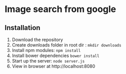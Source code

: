 # Image search from google


## Installation
1. Download the repository
2. Create downloads folder in root dir : `mkdir downloads`
3. Install npm modules: `npm install`
4. Install bower dependencies `bower install`
5. Start up the server: `node server.js`
6. View in browser at http://localhost:8080
